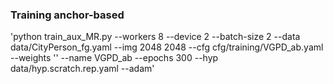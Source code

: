 ### Training anchor-based
'python train_aux_MR.py --workers 8 --device 2 --batch-size 2 --data data/CityPerson_fg.yaml --img 2048 2048 --cfg cfg/training/VGPD_ab.yaml --weights '' --name VGPD_ab --epochs 300 --hyp data/hyp.scratch.rep.yaml --adam'
